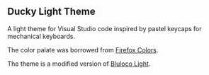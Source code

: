 ## Ducky Light Theme

A light theme for Visual Studio code inspired by pastel keycaps for mechanical keyboards.

The color palate was borrowed from [Firefox Colors](https://color.firefox.com/?theme=XQAAAAIHAQAAAAAAAABBKYhm849SCia2CaaEGccwS-xNKliFuyof_iFY4LTdRm0zbNXRVAF7ZvkTn5QQ2-t9nzLQFTpifiMl8GKPfmsqgwdA8IDH2jdY3mS1cmtKqrn0E3OxKHP1EBfWMpiDW0Zc-oRUP5kMIRCkgaSh-KbUuhnCqQ2olv5a-KCXlaGlNtNiTL-0aavCNFjGLeOxSB08M5Ac47umf9jcBY2wjwKW_HDrk13_06_JQA).

The theme is a modified version of [Bluloco Light](https://github.com/uloco/theme-bluloco-light).